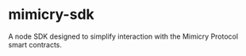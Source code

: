 # mimicry-sdk
A node SDK designed to simplify interaction with the Mimicry Protocol smart contracts.
